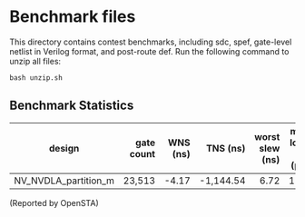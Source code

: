 # Benchmark files
This directory contains contest benchmarks, including sdc, spef, gate-level netlist in Verilog format, and post-route def. Run the following command to unzip all files:
```
bash unzip.sh
```
## Benchmark Statistics
|        design        |   gate count   |    WNS (ns)   |    TNS (ns)   |worst slew (ns)|max load C (pF)| total leakage (uW)|
|:--------------------:|---------------:|--------------:|--------------:|--------------:|--------------:|--------------:|
| NV_NVDLA_partition_m | 23,513| -4.17| -1,144.54| 6.72| 1.69| 2.24|

(Reported by OpenSTA)

